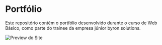 # Portfólio
Este repositório contém o portfólio desenvolvido durante o curso de Web Básico, como parte do trainee da empresa júnior byron.solutions.

![Preview do Site](C:/Users/rafin/Downloads/preview-portfolio.png)
